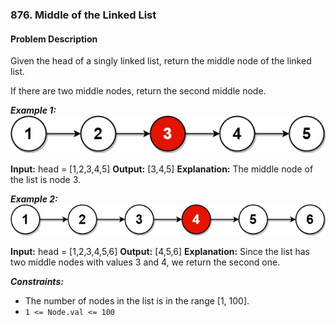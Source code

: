 ### 876. Middle of the Linked List

#### Problem Description 
Given the head of a singly linked list, return the middle node of the linked list.

If there are two middle nodes, return the second middle node.

***Example 1:*** 
![alt text](image.png)

**Input:**  head = [1,2,3,4,5]
**Output:**  [3,4,5]
**Explanation:** The middle node of the list is node 3.

***Example 2:*** 
![alt text](image-1.png)

**Input:**  head = [1,2,3,4,5,6]
**Output:**  [4,5,6]
**Explanation:** Since the list has two middle nodes with values 3 and 4, we return the second one.
 

***Constraints:*** 
- The number of nodes in the list is in the range [1, 100].
- `1 <= Node.val <= 100`